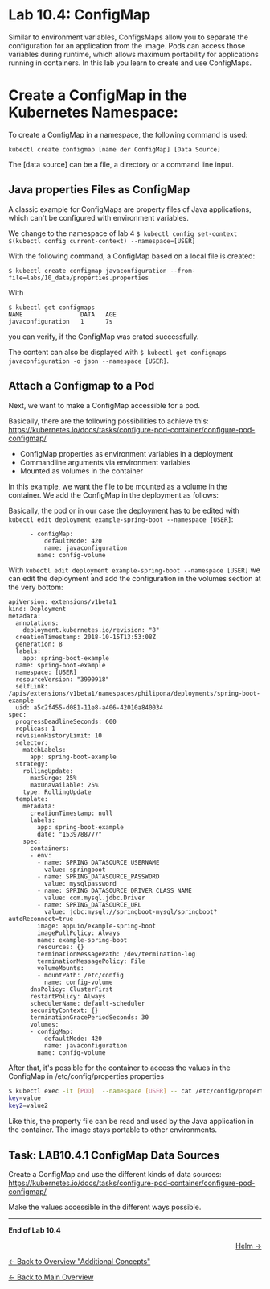 # Lab 10.4: ConfigMap

Similar to environment variables, ConfigsMaps allow you to separate the configuration for an application from the image. Pods can access those variables during runtime, which allows maximum portability for applications running in containers.
In this lab you learn to create and use ConfigMaps.

# Create a ConfigMap in the Kubernetes Namespace:

To create a ConfigMap in a namespace, the following command is used:

```
kubectl create configmap [name der ConfigMap] [Data Source]
```
The [data source] can be a file, a directory or a command line input.


## Java properties Files as ConfigMap

A classic example for ConfigMaps are property files of Java applications, which can't be configured with environment variables.

We change to the namespace of lab 4 `$ kubectl config set-context $(kubectl config current-context) --namespace=[USER]`

With the following command, a ConfigMap based on a local file is created:

```
$ kubectl create configmap javaconfiguration --from-file=labs/10_data/properties.properties 
```

With 

```
$ kubectl get configmaps
NAME                DATA   AGE
javaconfiguration   1      7s
```
you can verify, if the ConfigMap was crated successfully.


The content can also be displayed with `$ kubectl get configmaps javaconfiguration -o json --namespace [USER]`.


## Attach a Configmap to a Pod

Next, we want to make a ConfigMap accessible for a pod.

Basically, there are the following possibilities to achieve this: https://kubernetes.io/docs/tasks/configure-pod-container/configure-pod-configmap/

* ConfigMap properties as environment variables in a deployment
* Commandline arguments via environment variables
* Mounted as volumes in the container

In this example, we want the file to be mounted as a volume in the container. We add the ConfigMap in the deployment as follows:


Basically, the pod or in our case the deployment has to be edited with `kubectl edit deployment example-spring-boot --namespace [USER]`:

```
      - configMap:
          defaultMode: 420
          name: javaconfiguration
        name: config-volume

```

With `kubectl edit deployment example-spring-boot --namespace [USER]` we can edit the deployment and add the configuration in the volumes section at the very bottom:


```
apiVersion: extensions/v1beta1
kind: Deployment
metadata:
  annotations:
    deployment.kubernetes.io/revision: "8"
  creationTimestamp: 2018-10-15T13:53:08Z
  generation: 8
  labels:
    app: spring-boot-example
  name: spring-boot-example
  namespace: [USER]
  resourceVersion: "3990918"
  selfLink: /apis/extensions/v1beta1/namespaces/philipona/deployments/spring-boot-example
  uid: a5c2f455-d081-11e8-a406-42010a840034
spec:
  progressDeadlineSeconds: 600
  replicas: 1
  revisionHistoryLimit: 10
  selector:
    matchLabels:
      app: spring-boot-example
  strategy:
    rollingUpdate:
      maxSurge: 25%
      maxUnavailable: 25%
    type: RollingUpdate
  template:
    metadata:
      creationTimestamp: null
      labels:
        app: spring-boot-example
        date: "1539788777"
    spec:
      containers:
      - env:
        - name: SPRING_DATASOURCE_USERNAME
          value: springboot
        - name: SPRING_DATASOURCE_PASSWORD
          value: mysqlpassword
        - name: SPRING_DATASOURCE_DRIVER_CLASS_NAME
          value: com.mysql.jdbc.Driver
        - name: SPRING_DATASOURCE_URL
          value: jdbc:mysql://springboot-mysql/springboot?autoReconnect=true
        image: appuio/example-spring-boot
        imagePullPolicy: Always
        name: example-spring-boot
        resources: {}
        terminationMessagePath: /dev/termination-log
        terminationMessagePolicy: File
        volumeMounts:
        - mountPath: /etc/config
          name: config-volume
      dnsPolicy: ClusterFirst
      restartPolicy: Always
      schedulerName: default-scheduler
      securityContext: {}
      terminationGracePeriodSeconds: 30
      volumes:
      - configMap:
          defaultMode: 420
          name: javaconfiguration
        name: config-volume

```

After that, it's possible for the container to access the values in the ConfigMap in /etc/config/properties.properties 

```bash
$ kubectl exec -it [POD]  --namespace [USER] -- cat /etc/config/properties.properties
key=value
key2=value2
```

Like this, the property file can be read and used by the Java application in the container. The image stays portable to other environments.


## Task: LAB10.4.1 ConfigMap Data Sources

Create a ConfigMap and use the different kinds of data sources: https://kubernetes.io/docs/tasks/configure-pod-container/configure-pod-configmap/

Make the values accessible in the different ways possible.


---

**End of Lab 10.4**

<p width="100px" align="right"><a href="11_helm.md">Helm →</a></p>

[← Back to Overview "Additional Concepts"](10_additional_concepts.md)

[← Back to Main Overview ](../README.md)
